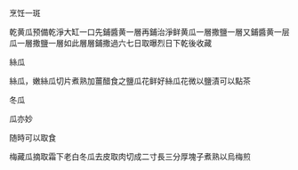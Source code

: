 烹饪一斑

乾黄瓜预備乾淨大缸一口先鋪醬黄一層再鋪治淨鲜黄瓜一層撒鹽一層又鋪醬黄一层瓜一層撒鹽一層如此層層鋪撒過六七日取曝烈日下乾後收藏

絲瓜

絲瓜，嫩絲瓜切片煮熟加薑醋食之鹽瓜花鲜好絲瓜花微以鹽漬可以點茶

冬瓜

瓜亦妙

随時可以取食



梅藏瓜摘取霜下老白冬瓜去皮取肉切成二寸長三分厚塊子煮熟以烏梅煎